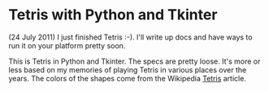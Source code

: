 Tetris with Python and Tkinter
==============================

(24 July 2011) I just finished Tetris :-). I'll write up docs and have ways to
run it on your platform pretty soon.

This is Tetris in Python and Tkinter. The specs are pretty
loose. It's more or less based on my memories of playing Tetris in various
places over the years. The colors of the shapes come from the Wikipedia 
[Tetris](http://en.wikipedia.org/wiki/Tetris) article.

